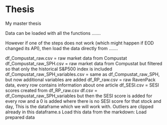 # Thesis
My master thesis


Data can be loaded with all the functions .......

However if one of the steps does not work (which might happen if EOD changed its API), then load the data directly from .......


df_Compustat_raw.csv = raw market data from Compustat
df_Compustat_raw_SPH.csv = raw market data from Compustat but filtered so that only the historical S&P500 index is included
df_Compustat_raw_SPH_variables.csv = same as df_Compustat_raw_SPH, but now additional variables are added
df_RP_raw.csv = raw RavenPack data, every row contains information about one article
df_SESI.csv = SESI scores created from df_RP_raw.csv
df.csv = df_Compustat_raw_SPH_variables but then the SESI score is added for every row and a 0 is added where there is no SESI score for that stock and day, This is the dataframe which we will work with. Outliers are clipped already in this dataframe.s Load this data from the markdown: Load prepared data